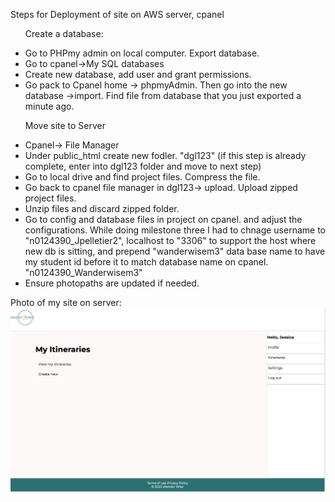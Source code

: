 Steps for Deployment of site on AWS server, cpanel
<ul>
<p>Create a database:</p>
<li>Go to PHPmy admin on local computer. Export database.</li>
<li>Go to cpanel->My SQL databases </li>
<li>Create new database, add user and grant permissions.</li>
<li>Go pack to Cpanel home -> phpmyAdmin. Then go into the new database ->import. Find file from database that you just exported a minute ago. </li>
</ul>

<ul>
<p>Move site to Server</p>
<li>Cpanel-> File Manager</li>
<li>Under public_html create new fodler. "dgl123" (if this step is already complete, enter into dgl123 folder and move to next step)</li>
<li>Go to local drive and find project files. Compress the file.</li>
<li>Go back to cpanel file manager in dgl123-> upload. Upload zipped project files.</li>
<li>Unzip files and discard zipped folder.</li>
<li>Go to config and database files in project on cpanel. and adjust the configurations. 
While doing milestone three I had to chnage username to "n0124390_Jpelletier2", localhost to "3306" to support the host where new db is sitting, and prepend "wanderwisem3" data base name to have my student id before it to match database name on cpanel. "n0124390_Wanderwisem3"
</li>
<li>Ensure photopaths are updated if needed.</li>
</ul>

Photo of my site on server:
![Wanderwise](/images/WanderwiseOnimgd.png)






